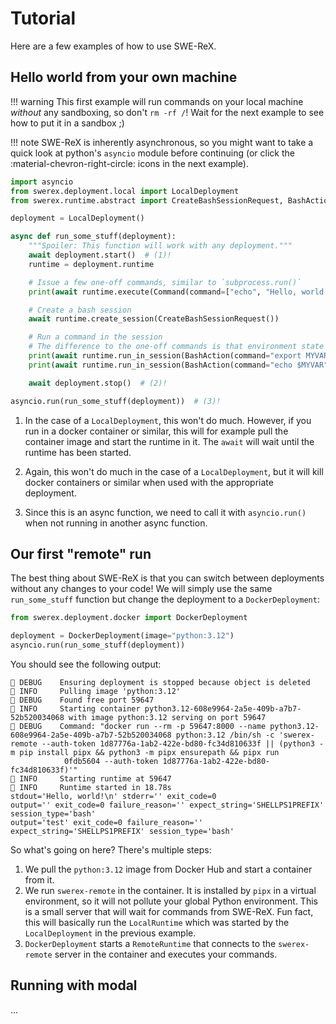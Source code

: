 # Tutorial

Here are a few examples of how to use SWE-ReX.

## Hello world from your own machine

!!! warning
    This first example will run commands on your local machine _without_ any sandboxing, so don't `rm -rf /`!
    Wait for the next example to see how to put it in a sandbox ;) 

!!! note
    SWE-ReX is inherently asynchronous, so you might want to take a quick look at python's `asyncio` module before continuing (or click the :material-chevron-right-circle: icons in the next example).

```python
import asyncio
from swerex.deployment.local import LocalDeployment
from swerex.runtime.abstract import CreateBashSessionRequest, BashAction, Command

deployment = LocalDeployment()

async def run_some_stuff(deployment):
    """Spoiler: This function will work with any deployment."""
    await deployment.start()  # (1)!
    runtime = deployment.runtime

    # Issue a few one-off commands, similar to `subprocess.run()`
    print(await runtime.execute(Command(command=["echo", "Hello, world!"])))

    # Create a bash session
    await runtime.create_session(CreateBashSessionRequest())

    # Run a command in the session
    # The difference to the one-off commands is that environment state persists!
    print(await runtime.run_in_session(BashAction(command="export MYVAR='test'")))
    print(await runtime.run_in_session(BashAction(command="echo $MYVAR")))

    await deployment.stop()  # (2)!

asyncio.run(run_some_stuff(deployment))  # (3)!
```

1. In the case of a `LocalDeployment`, this won't do much. However, if you run in a docker container or similar, this will for example pull the container image and start the runtime in it. The `await` will wait until the runtime has been started.

2. Again, this won't do much in the case of a `LocalDeployment`, but it will kill docker containers or similar when used with the appropriate deployment.

3. Since this is an async function, we need to call it with `asyncio.run()` when not running in another async function.

## Our first "remote" run

The best thing about SWE-ReX is that you can switch between deployments without any changes to your code!
We will simply use the same `run_some_stuff` function but change the deployment to a `DockerDeployment`:

```python
from swerex.deployment.docker import DockerDeployment

deployment = DockerDeployment(image="python:3.12")
asyncio.run(run_some_stuff(deployment))
```

You should see the following output:

```
🦖 DEBUG    Ensuring deployment is stopped because object is deleted
🦖 INFO     Pulling image 'python:3.12'
🦖 DEBUG    Found free port 59647
🦖 INFO     Starting container python3.12-608e9964-2a5e-409b-a7b7-52b520034068 with image python:3.12 serving on port 59647
🦖 DEBUG    Command: "docker run --rm -p 59647:8000 --name python3.12-608e9964-2a5e-409b-a7b7-52b520034068 python:3.12 /bin/sh -c 'swerex-remote --auth-token 1d87776a-1ab2-422e-bd80-fc34d810633f || (python3 -m pip install pipx && python3 -m pipx ensurepath && pipx run
            0fdb5604 --auth-token 1d87776a-1ab2-422e-bd80-fc34d810633f)'"
🦖 INFO     Starting runtime at 59647
🦖 INFO     Runtime started in 18.78s
stdout='Hello, world!\n' stderr='' exit_code=0
output='' exit_code=0 failure_reason='' expect_string='SHELLPS1PREFIX' session_type='bash'
output='test' exit_code=0 failure_reason='' expect_string='SHELLPS1PREFIX' session_type='bash'
```

So what's going on here? There's multiple steps:

1. We pull the `python:3.12` image from Docker Hub and start a container from it.
2. We run `swerex-remote` in the container. It is installed by `pipx` in a virtual environment, so it will not pollute your global Python environment. This is a small server that will wait for commands from SWE-ReX. Fun fact, this will basically run the `LocalRuntime` which was started by the `LocalDeployment` in the previous example.
3. `DockerDeployment` starts a `RemoteRuntime` that connects to the `swerex-remote` server in the container and executes your commands.

## Running with modal

...
